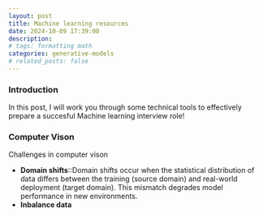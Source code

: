```yaml
---
layout: post
title: Machine learning resources
date: 2024-10-09 17:39:00
description:
# tags: formatting math
categories: generative-models
# related_posts: false
---
```


<h3> Introduction </h3>
In this post, I will work you through some technical tools to effectively prepare a succesful Machine learning interview role!

<h3> Computer Vison </h3>
Challenges in computer vison

- **Domain shifts**::Domain shifts occur when the statistical distribution of data differs between the training (source domain) and real-world deployment (target domain). This mismatch degrades model performance in new environments.
- **Inbalance data**
<!--
<h3> Computer Vison </h3>
Challenges in computer vison

- **Domain shifts**:Domain shifts occur when the statistical distribution of data differs between the training (source domain) and real-world deployment (target domain). This mismatch degrades model performance in new environments.
- **Inbalance data**: Imbalanced data occur when some classes have significantly fewer samples compared to others, Leading to bias model performance. Specifically, machine learning models tend to focus on the majority making the models to focus on more sample classes. 

Imbalanced data occurs when certain classes have significantly fewer samples compared to others, leading to biased model performance. In such scenarios, machine learning models tend to focus on the majority class, as it dominates the training data, while underrepresenting or misclassifying the minority class. This imbalance can severely impact model generalization, particularly in applications such as fraud detection, medical diagnosis, and anomaly detection, where minority class instances are often the most critical. Addressing this issue requires specialized techniques, including data resampling (oversampling the minority class or undersampling the majority class), cost-sensitive learning, or algorithmic adjustments such as class-weighted loss functions to ensure fair representation and improved predictive performance.
$$
\begin{equation}\label{eq: test}
\sum_{k=1}^\infty |\langle x, e_k \rangle|^2 \leq \|x\|^2
\end{equation}
$$ -->

<!-- **Pixel-wise classification**:
**Instant classification**:
**edge detection**:
**Convolution**:
**Activation function**:
**ResNet**:
**VGG**:
**Skip-connection**:
**Vision transformer**:

--- -->
